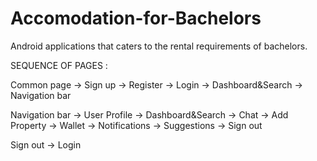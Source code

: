 # Accomodation-for-Bachelors
Android applications that caters to the rental requirements of bachelors.

SEQUENCE OF PAGES :

Common page -> Sign up -> Register -> Login -> Dashboard&Search -> Navigation bar
            
Navigation bar -> User Profile
               -> Dashboard&Search
               -> Chat
               -> Add Property
               -> Wallet
               -> Notifications
               -> Suggestions
               -> Sign out 
               
Sign out -> Login
